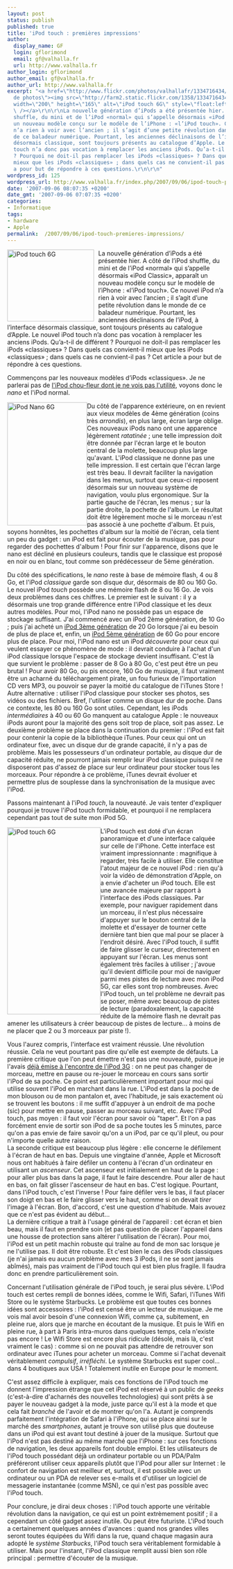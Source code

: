 ```yaml
---
layout: post
status: publish
published: true
title: 'iPod touch : premières impressions'
author:
  display_name: GF
  login: gflorimond
  email: gf@valhalla.fr
  url: http://www.valhalla.fr
author_login: gflorimond
author_email: gf@valhalla.fr
author_url: http://www.valhalla.fr
excerpt: "<a href=\"http://www.flickr.com/photos/valhallafr/1334716434/\" title=\"Partage
  de photos\"><img src=\"http://farm2.static.flickr.com/1358/1334716434_cf98f40f80_o.jpg\"
  width=\"200\" height=\"165\" alt=\"iPod touch 6G\" style=\"float:left; margin-right:10px;\"
  \ /></a>\r\n\r\nLa nouvelle génération d’iPods a été présentée hier. A côté de l’iPod
  shuffle, du mini et de l’iPod «normal» qui s’appelle désormais «iPod Classic», apparaît
  un nouveau modèle conçu sur le modèle de l’iPhone : «l’iPod touch». Ce nouvel iPod
  n’a rien à voir avec l’ancien ; il s’agit d’une petite révolution dans le monde
  de ce baladeur numérique. Pourtant, les anciennes déclinaisons de l’iPod, à l’interface
  désormais classique, sont toujours présents au catalogue d’Apple. Le nouvel iPod
  touch n’a donc pas vocation à remplacer les anciens iPods. Qu’a-t-il de différent
  ? Pourquoi ne doit-il pas remplacer les iPods «classiques» ? Dans quels cas convient-il
  mieux que les iPods «classiques» ; dans quels cas ne convient-il pas ? Cet article
  a pour but de répondre à ces questions.\r\n\r\n"
wordpress_id: 125
wordpress_url: http://www.valhalla.fr/index.php/2007/09/06/ipod-touch-premieres-impressions/
date: '2007-09-06 08:07:35 +0200'
date_gmt: '2007-09-06 07:07:35 +0200'
categories:
- Informatique
tags:
- hardware
- Apple
permalink:  /2007/09/06/ipod-touch-premieres-impressions/
---
```

<p><a href="http://www.flickr.com/photos/valhallafr/1334716434/" title="Partage de photos"><img src="http://farm2.static.flickr.com/1358/1334716434_cf98f40f80_o.jpg" width="200" height="165" alt="iPod touch 6G" style="float:left; margin-right:10px;"  /></a></p>
<p>La nouvelle génération d’iPods a été présentée hier. A côté de l’iPod shuffle, du mini et de l’iPod «normal» qui s’appelle désormais «iPod Classic», apparaît un nouveau modèle conçu sur le modèle de l’iPhone : «l’iPod touch». Ce nouvel iPod n’a rien à voir avec l’ancien ; il s’agit d’une petite révolution dans le monde de ce baladeur numérique. Pourtant, les anciennes déclinaisons de l’iPod, à l’interface désormais classique, sont toujours présents au catalogue d’Apple. Le nouvel iPod touch n’a donc pas vocation à remplacer les anciens iPods. Qu’a-t-il de différent ? Pourquoi ne doit-il pas remplacer les iPods «classiques» ? Dans quels cas convient-il mieux que les iPods «classiques» ; dans quels cas ne convient-il pas ? Cet article a pour but de répondre à ces questions.</p>
<p><a id="more"></a><a id="more-125"></a></p>
<p>Commençons par les nouveaux modèles d’iPods «classiques». Je ne parlerai pas de <a href="http://www.valhalla.fr/index.php/2005/02/10/sondage-debile-a-base-dipod-shuffle/">l'iPod chou-fleur dont je ne vois pas l'utilité</a>, voyons donc le <i>nano</i> et l'iPod normal.</p>
<p><a href="http://www.flickr.com/photos/valhallafr/1334632140/" title="Partage de photos"><img src="http://farm2.static.flickr.com/1358/1334632140_9fa998b708_o.jpg" width="184" height="283" alt="iPod Nano 6G" style="float:left;" /></a></p>
<p>Du côté de l'apparence extérieure, on en revient aux vieux modèles de 4ème génération (coins très <i>arrondis</i>), en plus large, écran large oblige. Ces nouveaux iPods nano ont une apparence légèrement <i>ratatinée</i> ; une telle impression doit être donnée par l'écran large et le bouton central de la molette, beaucoup plus large qu'avant. L'iPod classique ne donne pas une telle impression. Il est certain que l'écran large est très beau. Il devrait faciliter la navigation dans les menus, surtout que ceux-ci reposent désormais sur un nouveau système de navigation, voulu plus ergonomique. Sur la partie gauche de l'écran, les menus ; sur la partie droite, la pochette de l'album. Le résultat doit être légèrement moche si le morceau n'est pas associé à une pochette d'album. Et puis, soyons honnêtes, les pochettes d'album sur la moitié de l'écran, cela tient un peu du gadget : un iPod est fait pour écouter de la musique, pas pour regarder des pochettes d'album ! Pour finir sur l'apparence, disons que le nano est décliné en plusieurs couleurs, tandis que le classique est proposé en noir ou en blanc, tout comme son prédécesseur de 5ème génération.</p>
<p>Du côté des spécifications, le <i>nano</i> reste à base de mémoire flash, 4 ou 8 Go, et l'iPod <i>classique</i> garde son disque dur, désormais de 80 ou 160 Go. Le nouvel iPod <i>touch</i> possède une mémoire flash de 8 ou 16 Go. Je vois deux problèmes dans ces chiffres. Le premier est le suivant : il y a désormais une trop grande différence entre l'iPod classique et les deux autres modèles. Pour moi, l'iPod nano ne possède pas un espace de stockage suffisant. J'ai commencé avec un iPod 2ème génération, de 10 Go ; puis j'ai acheté un <a href="http://www.valhalla.fr/index.php/2004/08/29/de-lipod-3g/">iPod 3ème génération</a> de 20 Go lorsque j'ai eu besoin de plus de place et, enfin, un <a href="http://www.valhalla.fr/index.php/2005/11/11/test-de-lipod-video-5g/">iPod 5ème génération</a> de 60 Go pour encore plus de place. Pour moi, l'iPod nano est un iPod <i>découverte</i> pour ceux qui veulent essayer ce phénomène de mode : il devrait conduire à l'achat d'un iPod classique lorsque l'espace de stockage devient insuffisant. C'est là que survient le problème : passer de 8 Go à 80 Go, c'est peut être un peu brutal ! Pour avoir 80 Go, ou pis encore, 160 Go de musique, il faut vraiment être un acharné du téléchargement pirate, un fou furieux de l'importation CD vers MP3, ou pouvoir se payer la moitié du catalogue de l'iTunes Store ! Autre alternative : utiliser l'iPod classique pour stocker ses photos, ses vidéos ou des fichiers. Bref, l'utiliser comme un disque dur de poche. Dans ce contexte, les 80 ou 160 Go sont utiles. Cependant, les iPods <i>intermédiaires</i> à 40 ou 60 Go manquent au catalogue Apple : le nouveaux iPods auront pour la majorité des gens soit trop de place, soit pas assez. Le deuxième problème se place dans la continuation du premier : l'iPod est fait pour contenir la copie de la bibliothèque iTunes. Pour ceux qui ont un ordinateur fixe, avec un disque dur de grande capacité, il n'y a pas de problème. Mais les possesseurs d'un ordinateur portable, au disque dur de capacité réduite, ne pourront jamais remplir leur iPod classique puisqu'il ne disposeront pas d'assez de place sur leur ordinateur pour stocker tous les morceaux. Pour répondre à ce problème, iTunes devrait évoluer et permettre plus de souplesse dans la synchronisation de la musique avec l'iPod.</p>
<p>Passons maintenant à l'iPod <i>touch</i>, la nouveauté. Je vais tenter d'expliquer pourquoi je trouve l'iPod touch formidable, et pourquoi il ne remplacera cependant pas tout de suite mon iPod 5G.</p>
<p><a href="http://www.flickr.com/photos/valhallafr/1334632144/" title="Partage de photos"><img src="http://farm2.static.flickr.com/1303/1334632144_94f3fa7fc7_o.jpg" width="215" height="430" alt="iPod touch 6G" style="float:left;" /></a></p>
<p>L'iPod touch est doté d'un écran panoramique et d'une interface calquée sur celle de l'iPhone. Cette interface est vraiment impressionnante : magnifique à regarder, très facile à utiliser. Elle constitue l'atout majeur de ce nouvel iPod : rien qu'à voir la vidéo de démonstration d'Apple, on a envie d'acheter un iPod touch. Elle est une avancée majeure par rapport à l'interface des iPods classiques. Par exemple, pour naviguer rapidement dans un morceau, il n'est plus nécessaire d'appuyer sur le bouton central de la molette et d'essayer de tourner cette dernière tant bien que mal pour se placer à l'endroit désiré. Avec l'iPod touch, il suffit de faire glisser le curseur, directement en appuyant sur l'écran. Les menus sont également très faciles à utiliser ; j'avoue qu'il devient difficile pour moi de naviguer parmi mes pistes de lecture avec mon iPod 5G, car elles sont trop nombreuses. Avec l'iPod touch, un tel problème ne devrait pas se poser, même avec beaucoup de pistes de lecture (paradoxalement, la capacité réduite de la mémoire flash ne devrait pas amener les utilisateurs à créer beaucoup de pistes de lecture... à moins de ne placer que 2 ou 3 morceaux par piste !). </p>
<p>Vous l'aurez compris, l'interface est vraiment réussie. Une révolution réussie. Cela ne veut pourtant pas dire qu'elle est exempte de défauts. La première critique que l'on peut émettre n'est pas une nouveauté, puisque je l'avais <a href="http://www.valhalla.fr/index.php/2004/08/29/de-lipod-3g/">déjà émise à l'encontre de l'iPod 3G</a> : on ne peut pas changer de morceau, mettre en pause ou re-jouer le morceau en cours sans sortir l'iPod de sa poche. Ce point est particulièrement important pour moi qui utilise souvent l'iPod en marchant dans la rue. L'iPod est dans la poche de mon blouson ou de mon pantalon et, avec l'habitude, je sais exactement où se trouvent les boutons : il me suffit d'appuyer à un endroit de ma poche (sic) pour mettre en pause, passer au morceau suivant, etc. Avec l'iPod touch, pas moyen : il faut voir l'écran pour savoir où "taper". Et l'on a pas forcément envie de sortir son iPod de sa poche toutes les 5 minutes, parce qu'on a pas envie de faire savoir qu'on a un iPod, par ce qu'il pleut, ou pour n'importe quelle autre raison.<br />
La seconde critique est beaucoup plus légère : elle concerne le défilement à l'écran de haut en bas. Depuis une vingtaine d'année, Apple et Microsoft nous ont habitués à faire défiler un contenu à l'écran d'un ordinateur en utilisant un <i>ascenseur</i>. Cet ascenseur est initialement en haut de la page : pour aller plus bas dans la page, il faut le faire descendre. Pour aller de haut en bas, on fait glisser l'ascenseur de haut en bas. C'est logique. Pourtant, dans l'iPod touch, c'est l'inverse ! Pour faire défiler vers le bas, il faut placer son doigt en bas et le faire glisser vers le haut, comme si on devait <i>tirer</i> l'image à l'écran. Bon, d'accord, c'est une question d'habitude. Mais avouez que ce n'est pas évident au début...<br />
La dernière critique a trait à l'usage général de l'appareil : cet écran et bien beau, mais il faut en prendre soin (et pas question de placer l'appareil dans une housse de protection sans altérer l'utilisation de l'écran). Pour moi, l'iPod est un petit machin robuste qui traîne au fond de mon sac lorsque je ne l'utilise pas. Il doit être robuste. Et c'est bien le cas des iPods classiques (je n'ai jamais eu aucun problème avec mes 3 iPods, il ne se sont jamais abîmés), mais pas vraiment de l'iPod touch qui est bien plus fragile. Il faudra donc en prendre particulièrement soin.</p>
<p>Concernant l'utilisation générale de l'iPod touch, je serai plus sévère. L'iPod touch est certes rempli de bonnes idées, comme le Wifi, Safari, l'iTunes Wifi Store ou le système Starbucks. Le problème est que toutes ces bonnes idées sont accessoires : l'iPod est censé être un lecteur de musique. Je me vois mal avoir besoin d'une connexion Wifi, comme ça, subitement, en pleine rue, alors que je marche en écoutant de la musique. Et puis le Wifi en pleine rue, à part à Paris intra-muros dans quelques temps, cela n'existe pas encore ! Le Wifi Store est encore plus ridicule (désolé, mais là, c'est vraiment le cas) : comme si on ne pouvait pas attendre de retrouver son ordinateur avec iTunes pour acheter un morceau. Comme si l'achat devenait véritablement <i>compulsif</i>, <i>irréfléchi</i>. Le système Starbucks est super cool... dans 4 boutiques aux USA ! Totalement inutile en Europe pour le moment.</p>
<p>C'est assez difficile à expliquer, mais ces fonctions de l'iPod touch me donnent l'impression étrange que cet iPod est réservé à un public de <i>geeks</i> (c'est-à-dire d'acharnés des nouvelles technologies) qui sont prêts à se payer le nouveau gadget à la mode, juste parce qu'il est à la mode et que cela fait <i>branché</i> de l'avoir et de montrer qu'on l'a. Autant je comprends parfaitement l'intégration de Safari à l'iPhone, qui se place ainsi sur le marché des <i>smartphones</i>, autant je trouve son utilisé plus que douteuse dans un iPod qui est avant tout destiné à jouer de la musique. Surtout que l'iPod n'est pas destiné au même marché que l'iPhone : sur ces fonctions de navigation, les deux appareils font double emploi. Et les utilisateurs de l'iPod touch possédant déjà un ordinateur portable ou un PDA/Palm préféreront utiliser ceux appareils plutôt que l'iPod pour aller sur Internet : le confort de navigation est meilleur et, surtout, il est possible avec un ordinateur ou un PDA de relever ses e-mails et d'utiliser un logiciel de messagerie instantanée (comme MSN), ce qui n'est pas possible avec l'iPod touch.</p>
<p>Pour conclure, je dirai deux choses : l'iPod touch apporte une véritable révolution dans la navigation, ce qui est un point extrèmement positif ; il a cependant un côté gadget assez inutile. Ou peut être futuriste. L'iPod touch a certainement quelques années d'avances : quand nos grandes villes seront toutes équipées du Wifi dans la rue, quand chaque magasin aura adopté le <i>système Starbucks</i>, l'iPod touch sera véritablement formidable à utiliser. Mais pour l'instant, l'iPod classique remplit aussi bien son rôle principal : permettre d'écouter de la musique.</p>
